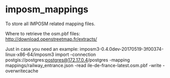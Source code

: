 # imposm_mappings

To store all IMPOSM related mapping files.

Where to retrieve the osm.pbf files:
http://download.openstreetmap.fr/extracts/


Just in case you need an example:
imposm3-0.4.0dev-20170519-3f00374-linux-x86-64/imposm3 import -connection postgis://postgres:postgres@172.17.0.4/postgres -mapping mappings/railway_entrance.json -read ile-de-france-latest.osm.pbf -write -overwritecache
